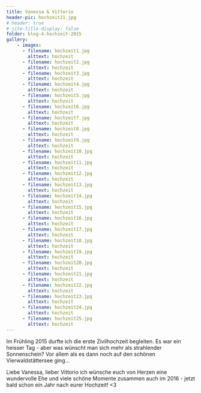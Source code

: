 ```yaml
---
title: Vanessa & Vittorio
header-pic: hochzeit21.jpg
# header: true
# site-title-display: false
folder: blog-4-hochzeit-2015
gallery: 
    - images:
      - filename: hochzeit1.jpg
        alttext: hochzeit
      - filename: hochzeit2.jpg
        alttext: hochzeit
      - filename: hochzeit3.jpg
        alttext: hochzeit
      - filename: hochzeit4.jpg
        alttext: hochzeit
      - filename: hochzeit5.jpg
        alttext: hochzeit
      - filename: hochzeit6.jpg
        alttext: hochzeit
      - filename: hochzeit7.jpg
        alttext: hochzeit
      - filename: hochzeit8.jpg
        alttext: hochzeit
      - filename: hochzeit9.jpg
        alttext: hochzeit
      - filename: hochzeit10.jpg
        alttext: hochzeit
      - filename: hochzeit11.jpg
        alttext: hochzeit
      - filename: hochzeit12.jpg
        alttext: hochzeit
      - filename: hochzeit13.jpg
        alttext: hochzeit
      - filename: hochzeit14.jpg
        alttext: hochzeit
      - filename: hochzeit15.jpg
        alttext: hochzeit
      - filename: hochzeit16.jpg
        alttext: hochzeit
      - filename: hochzeit17.jpg
        alttext: hochzeit
      - filename: hochzeit18.jpg
        alttext: hochzeit
      - filename: hochzeit19.jpg
        alttext: hochzeit
      - filename: hochzeit20.jpg
        alttext: hochzeit
      - filename: hochzeit21.jpg
        alttext: hochzeit
      - filename: hochzeit22.jpg
        alttext: hochzeit
      - filename: hochzeit23.jpg
        alttext: hochzeit
      - filename: hochzeit24.jpg
        alttext: hochzeit
      - filename: hochzeit25.jpg
        alttext: hochzeit
---
```

Im Frühling 2015 durfte ich die erste Zivilhochzeit begleiten. Es war ein heisser Tag - aber was wünscht man sich mehr als strahlender Sonnenschein? Vor allem als es dann noch auf den schönen Vierwaldstättersee ging...

Liebe Vanessa, lieber Vittorio ich wünsche euch von Herzen eine wundervolle Ehe und viele schöne Momente zusammen auch im 2016 - jetzt bald schon ein Jahr nach eurer Hochzeit! 
<3